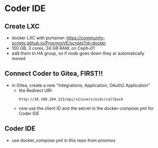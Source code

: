 # Coder IDE

## Create LXC
- docker LXC with portainer: https://community-scripts.github.io/ProxmoxVE/scripts?id=docker
- 100 GB, 3 cores, 24 GB RAM, on Ceph-01
- add them to HA group, so if node goes down they ar automatically moved

## Connect Coder to Gitea, FIRST!!

- in Gitea, create a new "Integrations, Application, OAuth2 Application"
  - the Redirect URI:
    ```
    http://10.100.204.222/api/v2/users/oidc/callback
    ```
  - now use the client ID and the secret in the docker-compose.yml for Coder IDE  

## Coder IDE
- use docker_compose.yml in this repo from proxmox
